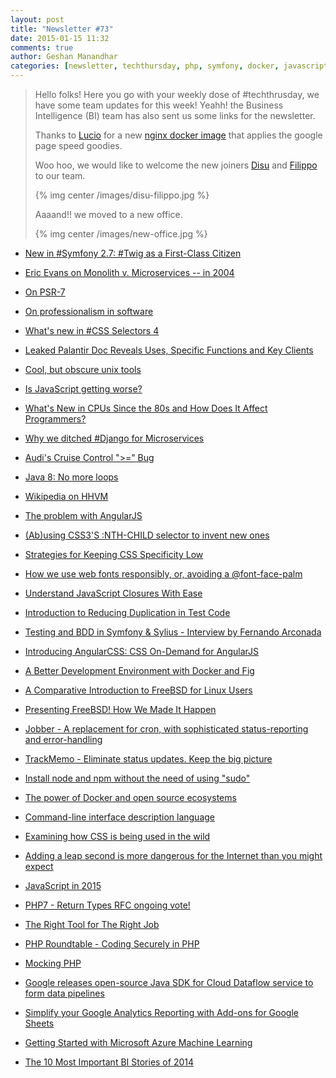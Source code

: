 ```yaml
---
layout: post
title: "Newsletter #73"
date: 2015-01-15 11:32
comments: true
author: Geshan Manandhar
categories: [newsletter, techthursday, php, symfony, docker, javascript, angularjs, javascript, css, linux]
---
```


> Hello folks!
> Here you go with your weekly dose of #techthrusday, we have some team updates for this week!
> Yeahh! the Business Intelligence (BI) team has also sent us some links for the newsletter.
>
> Thanks to [Lucio](http://tech.namshi.com/team/#Luciano_Colosio) for a new
> [nginx docker image](https://github.com/namshi/docker-node-nginx-pagespeed) that applies the google page speed goodies.
>
> Woo hoo, we would like to welcome the new joiners [Disu](http://tech.namshi.com/team/#Adedamola_Disu)
> and [Filippo](http://tech.namshi.com/team/#Filippo_De_Santis) to our team.
>
> {% img center /images/disu-filippo.jpg %}
>
> Aaaand!! we moved to a new office.
>
> {% img center /images/new-office.jpg %}


* [New in #Symfony 2.7: #Twig as a First-Class Citizen](http://buff.ly/1xlyN7N)

* [Eric Evans on Monolith v. Microservices -- in 2004](http://buff.ly/1KEnK3X)

* [On PSR-7](http://buff.ly/1DQQ3ro)

* [On professionalism in software](http://buff.ly/1xVe7Zf)
<!-- more -->
* [What's new in #CSS Selectors 4](http://buff.ly/1KCVrTA)

* [Leaked Palantir Doc Reveals Uses, Specific Functions and Key Clients](http://buff.ly/14QUJRI)

* [Cool, but obscure unix tools](http://buff.ly/1IlK1S4)

* [Is JavaScript getting worse?](http://buff.ly/14QStKq)

* [What's New in CPUs Since the 80s and How Does It Affect Programmers?](http://buff.ly/1IlHZRZ)

* [Why we ditched #Django for Microservices](http://buff.ly/1sr5XHD)

* [Audi's Cruise Control ">=" Bug](http://buff.ly/14QQMN6)

* [Java 8: No more loops](http://buff.ly/1DQmer0)

* [Wikipedia on HHVM](http://buff.ly/1C2ZrH5)

* [The problem with AngularJS](http://www.quirksmode.org/blog/archives/2015/01/the_problem_wit.html)

* [(Ab)using CSS3'S :NTH-CHILD selector to invent new ones](https://grack.com/blog/2015/01/09/abusing-css3-selectors/)

* [Strategies for Keeping CSS Specificity Low](http://css-tricks.com/strategies-keeping-css-specificity-low/)

* [How we use web fonts responsibly, or, avoiding a @font-face-palm](http://www.filamentgroup.com/lab/font-loading.html)

* [Understand JavaScript Closures With Ease](http://javascriptissexy.com/understand-javascript-closures-with-ease/)

* [Introduction to Reducing Duplication in Test Code](http://bit.ly/1yk4aVT)

* [Testing and BDD in Symfony & Sylius - Interview by Fernando Arconada](http://bit.ly/1C36QrQ)

* [Introducing AngularCSS: CSS On-Demand for AngularJS](http://bit.ly/1zfXb1B)

* [A Better Development Environment with Docker and Fig](http://bit.ly/1ASCI0R)

* [A Comparative Introduction to FreeBSD for Linux Users](https://www.digitalocean.com/community/tutorials/a-comparative-introduction-to-freebsd-for-linux-users)

* [Presenting FreeBSD! How We Made It Happen](https://www.digitalocean.com/company/blog/presenting-freebsd-how-we-made-it-happen/)

* [Jobber - A replacement for cron, with sophisticated status-reporting and error-handling](http://dshearer.github.io/jobber/)

* [TrackMemo - Eliminate status updates. Keep the big picture](https://trackmemo.io)

* [Install node and npm without the need of using "sudo"](http://tnovelli.net/blog/blog.2011-08-27.node-npm-user-install.html)

* [The power of Docker and open source ecosystems](http://opensource.com/business/15/1/power-docker-open-source-ecosystems)

* [Command-line interface description language](http://docopt.org/)

* [Examining how CSS is being used in the wild](http://reports.quickleft.com/css)

* [Adding a leap second is more dangerous for the Internet than you might expect](http://thenextweb.com/insider/2015/01/07/adding-leap-second-dangerous-internet-might-expect/)

* [JavaScript in 2015](http://glenmaddern.com/articles/javascript-in-2015)

* [PHP7 - Return Types RFC ongoing vote!](https://wiki.php.net/rfc/return_types)

* [The Right Tool for The Right Job](http://www.commitstrip.com/en/2015/01/12/the-right-tool-for-the-right-job/)

* [PHP Roundtable - Coding Securely in PHP](https://www.youtube.com/watch?v=c3xbErpHBK0)

* [Mocking PHP](http://blog.krakjoe.ninja/2015/01/mocking-php.html)

* [Google releases open-source Java SDK for Cloud Dataflow service to form data pipelines](http://venturebeat.com/2014/12/18/google-releases-open-source-java-sdk-for-cloud-dataflow-service-to-form-data-pipelines)

* [Simplify your Google Analytics Reporting with Add-ons for Google Sheets](http://analytics.blogspot.ae/2015/01/simplify-your-google-analytics.html)

* [Getting Started with Microsoft Azure Machine Learning](http://www.microsoftvirtualacademy.com/training-courses/getting-started-with-microsoft-azure-machine-learning)

* [The 10 Most Important BI Stories of 2014](http://www.bisoftwareinsight.com/the-10-most-important-bi-stories-of-2014/)
